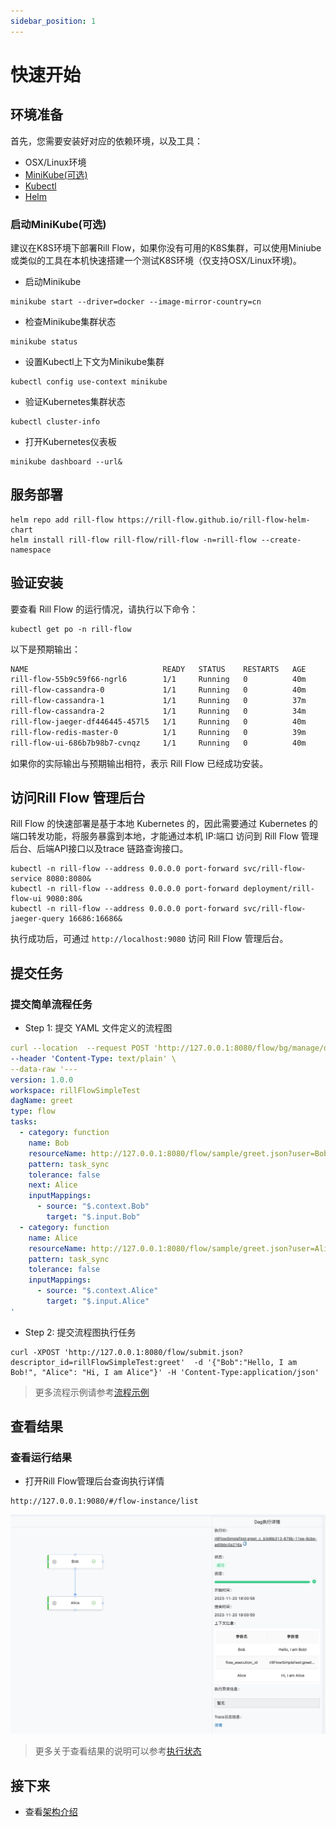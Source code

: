 ```yaml
---
sidebar_position: 1
---
```


# 快速开始

## 环境准备

首先，您需要安装好对应的依赖环境，以及工具：

- OSX/Linux环境
- [MiniKube(可选)](https://minikube.sigs.k8s.io)
- [Kubectl](https://kubernetes.io/zh-cn/docs/reference/kubectl/kubectl/)
- [Helm](https://helm.sh)


### 启动MiniKube(可选)

建议在K8S环境下部署Rill Flow，如果你没有可用的K8S集群，可以使用Miniube或类似的工具在本机快速搭建一个测试K8S环境（仅支持OSX/Linux环境)。

- 启动Minikube

```shell
minikube start --driver=docker --image-mirror-country=cn
```

- 检查Minikube集群状态

```shell
minikube status
```

- 设置Kubectl上下文为Minikube集群

```shell
kubectl config use-context minikube
```

- 验证Kubernetes集群状态

```shell
kubectl cluster-info
```

- 打开Kubernetes仪表板

```shell
minikube dashboard --url&
```

## 服务部署

```shell
helm repo add rill-flow https://rill-flow.github.io/rill-flow-helm-chart
helm install rill-flow rill-flow/rill-flow -n=rill-flow --create-namespace
```

## 验证安装

要查看 Rill Flow 的运行情况，请执行以下命令：

```shell
kubectl get po -n rill-flow
```

以下是预期输出：

```txt
NAME                              READY   STATUS    RESTARTS   AGE
rill-flow-55b9c59f66-ngrl6        1/1     Running   0          40m
rill-flow-cassandra-0             1/1     Running   0          40m
rill-flow-cassandra-1             1/1     Running   0          37m
rill-flow-cassandra-2             1/1     Running   0          34m
rill-flow-jaeger-df446445-457l5   1/1     Running   0          40m
rill-flow-redis-master-0          1/1     Running   0          39m
rill-flow-ui-686b7b98b7-cvnqz     1/1     Running   0          40m
```

如果你的实际输出与预期输出相符，表示 Rill Flow 已经成功安装。

## 访问Rill Flow 管理后台

Rill Flow 的快速部署是基于本地 Kubernetes 的，因此需要通过 Kubernetes 的端口转发功能，将服务暴露到本地，才能通过本机 IP:端口 访问到 Rill Flow 管理后台、后端API接口以及trace 链路查询接口。

```shell
kubectl -n rill-flow --address 0.0.0.0 port-forward svc/rill-flow-service 8080:8080&
kubectl -n rill-flow --address 0.0.0.0 port-forward deployment/rill-flow-ui 9080:80&
kubectl -n rill-flow --address 0.0.0.0 port-forward svc/rill-flow-jaeger-query 16686:16686&
```

执行成功后，可通过 `http://localhost:9080` 访问 Rill Flow 管理后台。

## 提交任务

### 提交简单流程任务

- Step 1: 提交 YAML 文件定义的流程图

```yaml
curl --location  --request POST 'http://127.0.0.1:8080/flow/bg/manage/descriptor/add_descriptor.json?business_id=rillFlowSimpleTest&feature_name=greet&alias=release' \
--header 'Content-Type: text/plain' \
--data-raw '---
version: 1.0.0
workspace: rillFlowSimpleTest
dagName: greet
type: flow
tasks:
  - category: function
    name: Bob 
    resourceName: http://127.0.0.1:8080/flow/sample/greet.json?user=Bob
    pattern: task_sync
    tolerance: false
    next: Alice
    inputMappings:
      - source: "$.context.Bob"
        target: "$.input.Bob"
  - category: function
    name: Alice 
    resourceName: http://127.0.0.1:8080/flow/sample/greet.json?user=Alice
    pattern: task_sync
    tolerance: false
    inputMappings:
      - source: "$.context.Alice"
        target: "$.input.Alice"
'
```

- Step 2: 提交流程图执行任务
  
```curl
curl -XPOST 'http://127.0.0.1:8080/flow/submit.json?descriptor_id=rillFlowSimpleTest:greet'  -d '{"Bob":"Hello, I am Bob!", "Alice": "Hi, I am Alice"}' -H 'Content-Type:application/json'
```

> 更多流程示例请参考[流程示例](02-sample.md)

## 查看结果

### 查看运行结果

- 打开Rill Flow管理后台查询执行详情

```cURL
http://127.0.0.1:9080/#/flow-instance/list
```

![示意图](assets/flow_sample.jpg)

> 更多关于查看结果的说明可以参考[执行状态](../user-guide/04-execution/03-status.md)

## 接下来

- 查看[架构介绍](../user-guide/01-arch.md)
